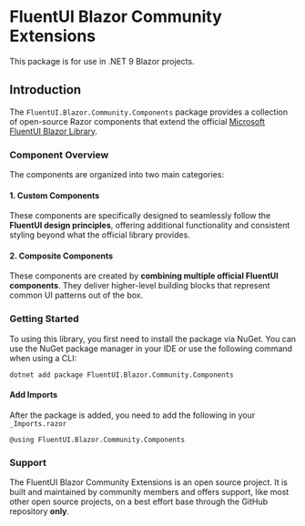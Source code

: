 # FluentUI Blazor Community Extensions
This package is for use in .NET 9 Blazor projects.

## Introduction

The `FluentUI.Blazor.Community.Components` package provides a collection of open-source Razor components that extend the official [Microsoft FluentUI Blazor Library](https://github.com/microsoft/fluentui-blazor).

### Component Overview

The components are organized into two main categories:

#### 1. Custom Components
These components are specifically designed to seamlessly follow the **FluentUI design principles**, offering additional functionality and consistent styling beyond what the official library provides.

#### 2. Composite Components
These components are created by **combining multiple official FluentUI components**. They deliver higher-level building blocks that represent common UI patterns out of the box.

### Getting Started

To using this library, you first need to install the package via NuGet. You can use the NuGet package manager in your IDE or use the following command when using a CLI:

```
dotnet add package FluentUI.Blazor.Community.Components
```

#### Add Imports
After the package is added, you need to add the following in your `_Imports.razor`

```razor
@using FluentUI.Blazor.Community.Components
```

### Support

The FluentUI Blazor Community Extensions is an open source project. It is built and maintained by community members and offers support, like most other open source projects, on a best effort base through the GitHub repository **only**.
